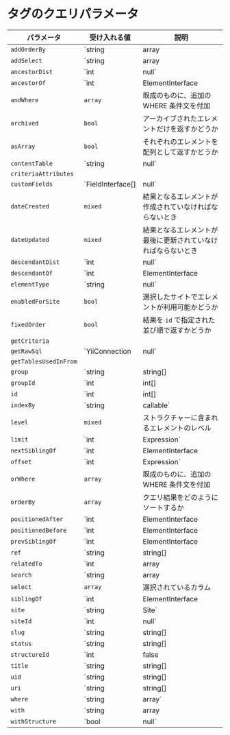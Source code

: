 # タグのクエリパラメータ

| パラメータ | 受け入れる値 | 説明 |
| --------------------- | ------------------------------------ | --------------------------------------------------------------------------------- |
| `addOrderBy` | `string|array|Expression` | 追加の ORDER BY カラムをクエリに付加 |
| `addSelect` | `string|array|Expression` | クエリの SELECT パートにカラムを追加 |
| `ancestorDist` | `int|null` | `ancestorOf` によって分割される結果の最大レベル |
| `ancestorOf` | `int|ElementInterface|null` | 祖先にあたるものを結果として受け取りたいエレメント（または、その ID） |
| `andWhere` | `array` | 既成のものに、追加の WHERE 条件文を付加 |
| `archived` | `bool` | アーカイブされたエレメントだけを返すかどうか |
| `asArray` | `bool` | それぞれのエレメントを配列として返すかどうか |
| `contentTable` | `string|null` | このクエリによって結合されるコンテンツテーブル |
| `criteriaAttributes` |  |
| `customFields` | `FieldInterface[]|null` | このクエリに関係しているかもしれないフィールド |
| `dateCreated` | `mixed` | 結果となるエレメントが作成されていなければならないとき |
| `dateUpdated` | `mixed` | 結果となるエレメントが最後に更新されていなければならないとき |
| `descendantDist` | `int|null` | `descendantOf` によって分割される結果の最大レベル |
| `descendantOf` | `int|ElementInterface|null` | 子孫にあたるものを結果として受け取りたいエレメント（または、その ID） |
| `elementType` | `string|null` | `ElementInterface` クラスの名前 |
| `enabledForSite` | `bool` | 選択したサイトでエレメントが利用可能かどうか |
| `fixedOrder` | `bool` | 結果を `id` で指定された並び順で返すかどうか |
| `getCriteria` |  |
| `getRawSql` | `YiiConnection|null` | `createCommand()->getRawSql()` のショートカット |
| `getTablesUsedInFrom` |  |
| `group` | `string|string[]|TagGroup|null` | 指定されたタググループのハンドルに基づき、`groupId` パラメータをセット |
| `groupId` | `int|int[]|null` | 結果となるタグが含まれるべきタググループ ID |
| `id` | `int|int[]|false|null` | エレメントの ID |
| `indexBy` | `string|callable` | クエリ結果のインデックスに利用するカラム名 |
| `level` | `mixed` | ストラクチャーに含まれるエレメントのレベル |
| `limit` | `int|Expression` | 返されるレコードの最大数 |
| `nextSiblingOf` | `int|ElementInterface|null` | 次の兄弟にあたるものを結果として受け取りたいエレメント（または、その ID） |
| `offset` | `int|Expression` | レコードが返される場所からのゼロベースのオフセット |
| `orWhere` | `array` | 既成のものに、追加の WHERE 条件文を付加 |
| `orderBy` | `array` | クエリ結果をどのようにソートするか |
| `positionedAfter` | `int|ElementInterface|null` | 後のポジションにあたるものを結果として受け取りたいエレメント（または、その ID） |
| `positionedBefore` | `int|ElementInterface|null` | 前のポジションにあたるものを結果として受け取りたいエレメント（または、その ID） |
| `prevSiblingOf` | `int|ElementInterface|null` | 前の兄弟にあたるものを結果として受け取りたいエレメント（または、その ID） |
| `ref` | `string|string[]|null` | エレメントの識別に利用する参照コード |
| `relatedTo` | `int|array|ElementInterface|null` | エレメントのリレーションの判定基準 |
| `search` | `string|array|SearchQuery|null` | 結果となるエレメントをフィルタするための検索用語 |
| `select` | `array` | 選択されているカラム |
| `siblingOf` | `int|ElementInterface|null` | 兄弟にあたるものを結果として受け取りたいエレメント（または、その ID） |
| `site` | `string|Site` | 指定されたサイトのハンドルに基づき、`siteId` パラメータをセットÍ |
| `siteId` | `int|null` | 返されるべきエレメントのサイト ID |
| `slug` | `string|string[]|null` | 結果となるエレメントが持つべきスラグ |
| `status` | `string|string[]|null` | 結果となるエレメントが持つべきステータス |
| `structureId` | `int|false|null` | structureelements デーブルの結合に利用されるストラクチャー ID |
| `title` | `string|string[]|null` | 結果となるエレメントが持つべきタイトル |
| `uid` | `string|string[]|null` | エレメントの UID |
| `uri` | `string|string[]|null` | 結果となるエレメントが持つべき URI |
| `where` | `string|array` | クエリの条件 |
| `with` | `string|array|null` | eager-loading の宣言 |
| `withStructure` | `bool|null` | クエリ内のエレメントの構造データが自動的に LEFT JOIN されるべきかどうか |

